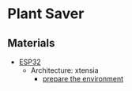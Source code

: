 # Plant Saver

## Materials

- [ESP32](https://www.espressif.com/sites/default/files/documentation/esp32-wroom-32d_esp32-wroom-32u_datasheet_en.pdf)
  - Architecture: xtensia
    - [prepare the environment](https://esp-rs.github.io/book/installation/riscv-and-xtensa.html)
